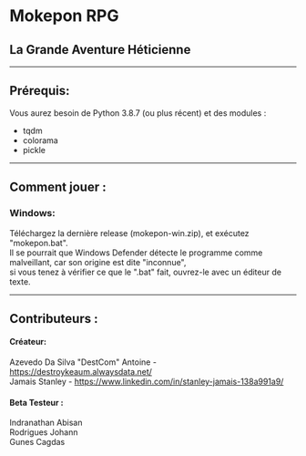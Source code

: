 # Mokepon RPG
## La Grande Aventure Héticienne
***
## Prérequis:
Vous aurez besoin de Python 3.8.7 (ou plus récent) et des modules :
  - tqdm
  - colorama
  - pickle
***
## Comment jouer :

### Windows:
Téléchargez la dernière release (mokepon-win.zip), et exécutez "mokepon.bat".  
Il se pourrait que Windows Defender détecte le programme comme malveillant, car son origine est dite "inconnue",  
si vous tenez à vérifier ce que le ".bat" fait, ouvrez-le avec un éditeur de texte.
***
## Contributeurs :
#### Créateur:  
Azevedo Da Silva "DestCom" Antoine - https://destroykeaum.alwaysdata.net/   
Jamais Stanley - https://www.linkedin.com/in/stanley-jamais-138a991a9/   
#### Beta Testeur :
Indranathan Abisan  
Rodrigues Johann  
Gunes Cagdas
